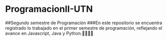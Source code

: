 # ProgramacionII-UTN
##Segundo semestre de Programación 
###En este repositorio se encuentra registrado lo trabajado en el primer semestre de programación, reflejando el avance en Javascript, Java y Python.👩🏻‍💻💕
